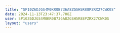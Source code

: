 ```yaml
---
title: "SP10Z6DJGS4M0KR0B736A8ZGSH5R88PZRX27CWK0S"
date: 2024-11-13T23:47:37.708Z
user: SP10Z6DJGS4M0KR0B736A8ZGSH5R88PZRX27CWK0S
layout: "users"
---
```

    